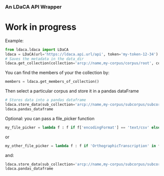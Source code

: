 ### An LDaCA API Wrapper

# Work in progress

Example:

```python
from ldaca.ldaca import LDaCA
ldaca = LDaCA(url='https://ldaca.api.url/api', token='my-token-12-34')
# Saves the metadata in the data_dir
ldaca.get_collection(collection='arcp://name,my-corpus/corpus/root', collection_type='Collection', data_dir='data')
```

You can find the members of your the collection by:

```python
members = ldaca.get_members_of_collection()
```

Then select a particular corpus and store it in a pandas dataFrame

```python
# Stores data into a pandas dataframe
ldaca.store_data(sub_collection='arcp://name,my-corpus/subcorpus/subcorpusname', entity_type='DialogueText')
ldaca.pandas_dataframe
```

Optional: you can pass a file_picker function
```python
my_file_picker = lambda f : f if f['encodingFormat'] == 'text/csv' else None 
```
or
```python
my_other_file_picker = lambda f : f if 'OrthographicTranscription' in f['@type'] else None
```
and:
```python
ldaca.store_data(sub_collection='arcp://name,my-corpus/subcorpus/subcorpusname', entity_type='DialogueText', file_picker=my_other_file_picker)
ldaca.pandas_dataframe
```

